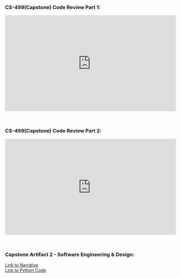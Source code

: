 ### CS-499(Capstone) Code Review Part 1:
<iframe width="560" height="315" src="https://www.youtube.com/embed/k9iogyd2K_I" frameborder="0" allow="accelerometer; autoplay; encrypted-media; gyroscope; picture-in-picture" allowfullscreen></iframe>

<p>&nbsp;</p>

### CS-499(Capstone) Code Review Part 2:
<iframe width="560" height="315" src="https://www.youtube.com/embed/_afPZty8hCc" frameborder="0" allow="accelerometer; autoplay; encrypted-media; gyroscope; picture-in-picture" allowfullscreen></iframe>

<p>&nbsp;</p>

### Capstone Artifact 2 - Software Engineering & Design:

[Link to Narrative](https://github.com/Pbingy1788/pbingy1788.github.io/blob/master/Artifact%20%232/Bingham_William_CS499_4_2_MilestoneThree_Narrative.docx)<br/>
[Link to Python Code](https://github.com/Pbingy1788/pbingy1788.github.io/blob/master/Artifact%20%232/CS_499_Final.py#L39)
